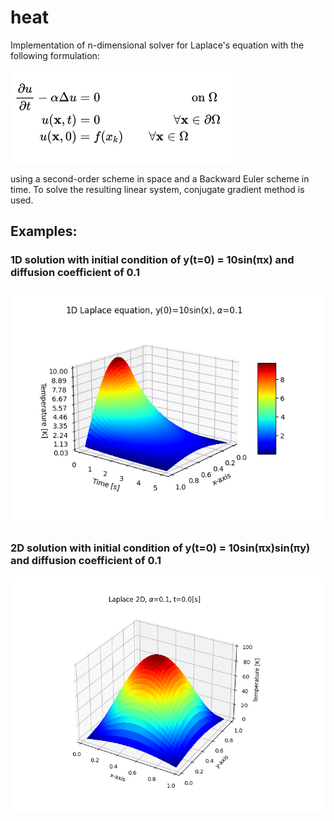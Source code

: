 # heat

Implementation of n-dimensional solver for Laplace's equation with the following formulation:

![Formulation](img/eq.png)

using a second-order scheme in space and a Backward Euler scheme in time. To solve the resulting linear system,
conjugate gradient method is used.

## Examples:

### 1D solution with initial condition of y(t=0) = 10sin(πx) and diffusion coefficient of 0.1

![Formulation](img/sin.png)

### 2D solution with initial condition of y(t=0) = 10sin(πx)sin(πy) and diffusion coefficient of 0.1

![Alt Text](img/Laplace2D.gif)

